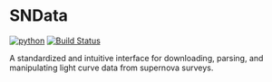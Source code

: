 # SNData

[![python](https://img.shields.io/badge/python-3.7-g.svg)]() [![Build Status](https://travis-ci.com/djperrefort/SNData.svg?token=MKWwaqNeMpyaNQ2HGxM7&branch=master)](https://travis-ci.com/djperrefort/SNData)



A standardized and intuitive interface for downloading, parsing, and manipulating light curve data from supernova surveys.